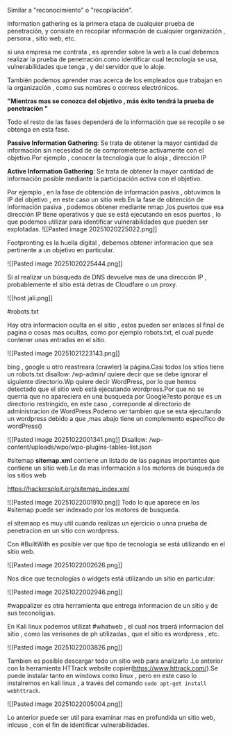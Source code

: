 Similar a "reconocimiento" o "recopilación".

Information gathering es la primera etapa de cualquier prueba de penetración, y consiste en recopilar información de cualquier organización , persona , sitio web, etc.

si una empresa me contrata , es aprender sobre la web a la cual debemos realizar la prueba de penetración.como identificar cual tecnología se usa, vulnerabilidades que tenga , y del servidor que lo aloje.

También podemos aprender mas acerca de los empleados que trabajan en la organización , como sus nombres o correos electrónicos.

**"Mientras mas se conozca del objetivo , más éxito tendrá la prueba de penetración "**

Todo el resto de las fases dependerá de la información que se recopile o se obtenga en esta fase.

**Passive Information Gathering**: Se trata de obtener la mayor cantidad de información sin necesidad de de comprometerse activamente con el objetivo.Por ejemplo , conocer la tecnología que lo aloja , dirección IP 

**Active Information Gathering**: Se trata de obtener la mayor cantidad de información posible mediante la participación activa con el objetivo.

Por ejemplo , en la fase de obtención de información pasiva , obtuvimos la IP del objetivo , en este caso un sitio web.En la fase de obtención de información pasiva , podemos obtener mediante nmap ,los puertos que esa dirección IP tiene operativos y que se está ejecutando en esos puertos , lo que podemos utilizar para identificar vulnerabilidades que pueden ser explotadas.
![[Pasted image 20251020225022.png]]

Footpronting es la huella digital , debemos obtener informacion que sea pertinente a un objetivo en particular.

![[Pasted image 20251020225444.png]]

Si al realizar un búsqueda de DNS devuelve mas de una dirección IP , probablemente el sitio está detras de Cloudfare o un proxy.

![[host jali.png]]

#robots.txt

Hay otra informacion oculta en el sitio , estos pueden ser enlaces al final de pagina o cosas mas ocultas, como por ejemplo robots.txt, el cual puede contener unas entradas en el sitio.

![[Pasted image 20251021223143.png]]

bing , google u otro reastreara (crawler) la página.Casi todos los sitios tiene un robots.txt
disallow: /wp-admin/ quiere decir que se debe ignorar el siguiente directorio.Wp quiere decir WordPress, por lo que hemos detectado que el sitio web está ejecutando wordpress.Por que no se querría que no apareciera en una busqueda por Google?esto porque es un directorio restringido, en este caso , correponde al directorio de administracion de WordPress.Podemo ver tambien que se esta ejecutando un wordpress debido a que ,mas abajo tiene un complemento especifico de wordPress()

![[Pasted image 20251022001341.png]]
Disallow: /wp-content/uploads/wpo/wpo-plugins-tables-list.json

#sitemap
**sitemap.xml**
contiene un listado de las paginas importantes que contiene un sitio web.Le da mas información  a los motores de búsqueda de los sitios web 

https://hackersploit.org/sitemap_index.xml

![[Pasted image 20251022001910.png]]
Todo lo que aparece en los #sitemap puede ser indexado por los motores de busqueda.

el sitemaop es muy util cuando realizas un ejercicio o unna prueba de penetracion en un sitio con wordpress.

Con #BuiltWith es posible ver que tipo de tecnología se está utilizando en el sitio web.

![[Pasted image 20251022002626.png]]

Nos dice que tecnologías o widgets está utilizando un sitio en particular:

![[Pasted image 20251022002946.png]]

#wappalizer es otra herramienta que entrega informacion de un sitio y de sus teconoligias.

En Kali linux podemos utilizat #whatweb , el cual nos traerá informacion del sitio , como las verisones de ph utilizadas , que el sitio es wordpress , etc.

![[Pasted image 20251022003826.png]]

Tambien es posible descargar todo un sitio web para analizarlo .Lo anterior con la herramienta HTTrack website copier(https://www.httrack.com/).Se puede instalar tanto en windows como linux , pero en este caso lo instalremos en kali linux , a través del comando `sudo apt-get install webhttrack`.

![[Pasted image 20251022005004.png]]

Lo anterior puede ser util para examinar mas en profundida un sitio web, inlcuso , con el fin de identificar vulnerabilidades.















